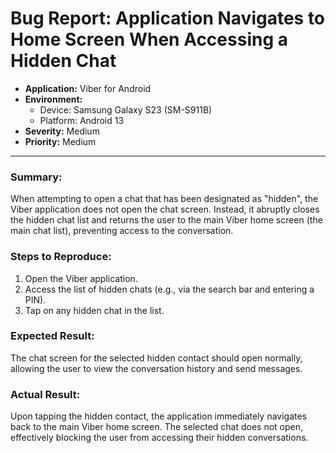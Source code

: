 # Bug Report: Application Navigates to Home Screen When Accessing a Hidden Chat

- **Application:** Viber for Android
- **Environment:**
    - Device: Samsung Galaxy S23 (SM-S911B)
    - Platform: Android 13
- **Severity:** Medium
- **Priority:** Medium

---

### Summary:
When attempting to open a chat that has been designated as "hidden", the Viber application does not open the chat screen. Instead, it abruptly closes the hidden chat list and returns the user to the main Viber home screen (the main chat list), preventing access to the conversation.

### Steps to Reproduce:
1.  Open the Viber application.
2.  Access the list of hidden chats (e.g., via the search bar and entering a PIN).
3.  Tap on any hidden chat in the list.

### Expected Result:
The chat screen for the selected hidden contact should open normally, allowing the user to view the conversation history and send messages.

### Actual Result:
Upon tapping the hidden contact, the application immediately navigates back to the main Viber home screen. The selected chat does not open, effectively blocking the user from accessing their hidden conversations.
